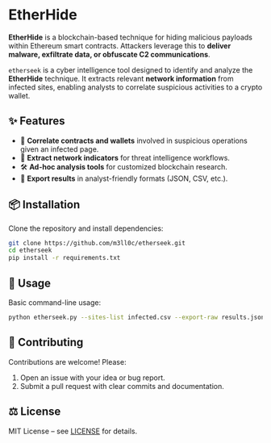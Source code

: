 # EtherHide

**EtherHide** is a blockchain-based technique for hiding malicious payloads within Ethereum smart contracts. Attackers leverage this to **deliver malware, exfiltrate data, or obfuscate C2 communications**.

`etherseek` is a cyber intelligence tool designed to identify and analyze the **EtherHide** technique. It extracts relevant **network information** from infected sites, enabling analysts to correlate suspicious activities to a crypto wallet.

## ✨ Features

* 🔗 **Correlate contracts and wallets** involved in suspicious operations given an infected page.
* 📡 **Extract network indicators** for threat intelligence workflows.
* 🛠 **Ad-hoc analysis tools** for customized blockchain research.
* 📑 **Export results** in analyst-friendly formats (JSON, CSV, etc.).


## 📦 Installation

Clone the repository and install dependencies:

```bash
git clone https://github.com/m3ll0c/etherseek.git
cd etherseek
pip install -r requirements.txt
```

## 🚀 Usage

Basic command-line usage:

```bash
python etherseek.py --sites-list infected.csv --export-raw results.json --export results.csv --profiles-cleanup
```

## 🤝 Contributing

Contributions are welcome! Please:

1. Open an issue with your idea or bug report.
2. Submit a pull request with clear commits and documentation.

## ⚖️ License

MIT License – see [LICENSE](LICENSE) for details.

